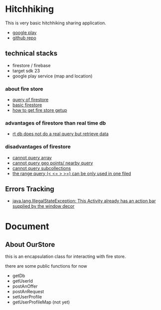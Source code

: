 # Hitchhiking
This is very basic hitchhiking sharing application.

- [google play](https://play.google.com/store/apps/details?id=yuh.withfrds.com.hitchhiking)
- [github repo](https://github.com/stimulate/Hitchhiking)


## technical stacks
- firestore / firebase
- target sdk 23
- google play service (map and location)

### about fire store
- [query of firestore](https://firebase.google.com/docs/firestore/query-data/queries?utm_source=studio)
- [basic firestore](https://firebase.google.com/docs/firestore/?utm_source=studio)
- [how to get fire store getup](https://cloud.google.com/firestore/docs/quickstart)

### advantages of firestore than real time db
- [rt db does not do a real query but retrieve data](https://firebase.google.com/docs/database/admin/retrieve-data)

### disadvantages of firestore
- [cannot query array](https://firebase.google.com/docs/firestore/solutions/arrays)
- [cannot query geo points/ nearby query](https://stackoverflow.com/questions/46630507/how-to-run-a-geo-nearby-query-with-firestore)
- [cannot query subcollections](https://stackoverflow.com/questions/46573014/firestore-query-subcollections)
- [the range query (< <= > >=) can be only used in one filed](https://firebase.google.com/docs/firestore/query-data/queries)


## Errors Tracking
- [java.lang.IllegalStateException: This Activity already has an action bar supplied by the window decor](https://stackoverflow.com/questions/26515058/this-activity-already-has-an-action-bar-supplied-by-the-window-decor)


# Document
## About OurStore

this is an encapsulation class for interacting with fire store.

there are some public functions for now
- getDb
- getUserId
- postAnOffer
- postAnRequest
- setUserProfile
- getUserProfileMap (not yet)
